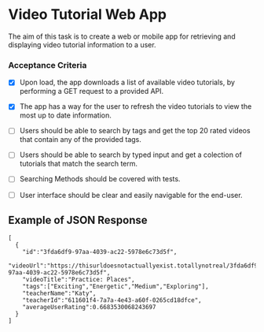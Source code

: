 # Video Tutorial Web App

The aim of this task is to create a web or mobile app for retrieving and displaying
video tutorial information to a user.


### Acceptance Criteria

- [x] Upon load, the app downloads a list of available video tutorials, by performing a GET request to a provided API.

- [x] The app has a way for the user to refresh the video tutorials to view the most
up to date information.

- [ ] Users should be able to search by tags and get the top 20 rated videos that contain any of the provided tags.

- [ ] Users should be able to search by typed input and get a colection of tutorials that match the search term.

- [ ] Searching Methods should be covered with tests.

- [ ] User interface should be clear and easily navigable for the end-user.


## Example of JSON Response
```
[
  {
    "id":"3fda6df9-97aa-4039-ac22-5978e6c73d5f",
    "videoUrl":"https://thisurldoesnotactuallyexist.totallynotreal/3fda6df9-97aa-4039-ac22-5978e6c73d5f",
    "videoTitle":"Practice: Places",
    "tags":["Exciting","Energetic","Medium","Exploring"],
    "teacherName":"Katy",
    "teacherId":"611601f4-7a7a-4e43-a60f-0265cd18dfce",
    "averageUserRating":0.6683530068243697
  }
]
```